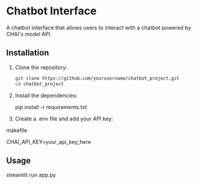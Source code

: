 # Chatbot Interface

A chatbot interface that allows users to interact with a chatbot powered by CHAI's model API.

## Installation

1. Clone the repository:

   ```bash
   git clone https://github.com/yourusername/chatbot_project.git
   cd chatbot_project
2. Install the dependencies:

    pip install -r requirements.txt
3. Create a .env file and add your API key:

makefile

CHAI_API_KEY=your_api_key_here


## Usage 

streamlit run app.py
